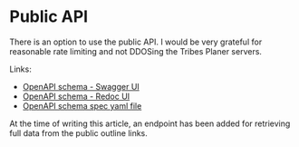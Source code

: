 # Public API

There is an option to use the public API. I would be very grateful for reasonable rate limiting and not DDOSing the Tribes Planer servers.

Links:

- [OpenAPI schema - Swagger UI](https://plemiona-planer.pl/api/public/schema/swagger-ui/)
- [OpenAPI schema - Redoc UI](https://plemiona-planer.pl/api/public/schema/redoc/)
- [OpenAPI schema spec yaml file](https://plemiona-planer.pl/api/public/schema)

At the time of writing this article, an endpoint has been added for retrieving full data from the public outline links.

<br>
